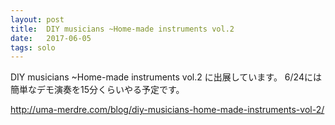 ```yaml
---
layout: post
title:  DIY musicians ~Home-made instruments vol.2
date:   2017-06-05
tags: solo
---
```

DIY musicians ~Home-made instruments vol.2 に出展しています。
6/24には簡単なデモ演奏を15分くらいやる予定です。

http://uma-merdre.com/blog/diy-musicians-home-made-instruments-vol-2/
